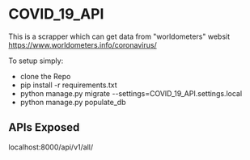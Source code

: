 # COVID_19_API

This is a scrapper which can get data from "worldometers" websit
https://www.worldometers.info/coronavirus/


To setup simply:
- clone the Repo 
- pip install -r requirements.txt
- python manage.py migrate --settings=COVID_19_API.settings.local
- python manage.py populate_db

## APIs Exposed
localhost:8000/api/v1/all/
